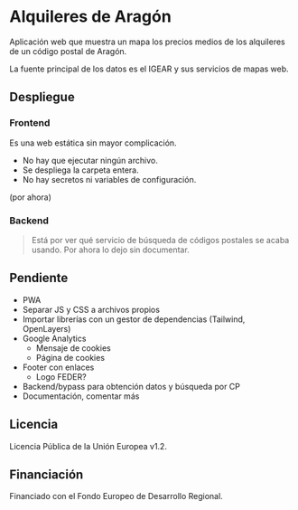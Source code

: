 # Alquileres de Aragón

Aplicación web que muestra un mapa los precios medios de los alquileres de un
código postal de Aragón.

La fuente principal de los datos es el IGEAR y sus servicios de mapas web.

## Despliegue

### Frontend

Es una web estática sin mayor complicación.

- No hay que ejecutar ningún archivo. 
- Se despliega la carpeta entera.
- No hay secretos ni variables de configuración.

(por ahora)

### Backend

> Está por ver qué servicio de búsqueda de códigos postales se acaba usando. Por
> ahora lo dejo sin documentar.

## Pendiente

- PWA
- Separar JS y CSS a archivos propios
- Importar librerías con un gestor de dependencias (Tailwind, OpenLayers)
- Google Analytics
    - Mensaje de cookies
    - Página de cookies
- Footer con enlaces
    - Logo FEDER?
- Backend/bypass para obtención datos y búsqueda por CP
- Documentación, comentar más

## Licencia

Licencia Pública de la Unión Europea v1.2.

## Financiación

Financiado con el Fondo Europeo de Desarrollo Regional.
